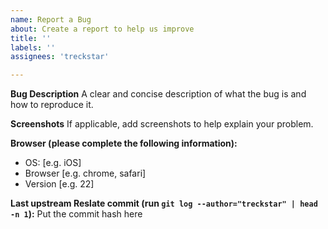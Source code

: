 ```yaml
---
name: Report a Bug
about: Create a report to help us improve
title: ''
labels: ''
assignees: 'treckstar'

---
```


**Bug Description**
A clear and concise description of what the bug is and how to reproduce it.

**Screenshots**
If applicable, add screenshots to help explain your problem.

**Browser (please complete the following information):**
 - OS: [e.g. iOS]
 - Browser [e.g. chrome, safari]
 - Version [e.g. 22]

**Last upstream Reslate commit (run `git log --author="treckstar" | head -n 1`):**
Put the commit hash here
